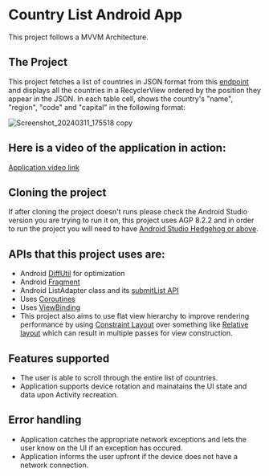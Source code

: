 # Country List Android App
This project follows a MVVM Architecture.

## The Project

This project fetches a list of countries in JSON format from this [endpoint](https://gist.githubusercontent.com/peymano-wmt/32dcb892b06648910ddd40406e37fdab/raw/db25946fd77c5873b0303b858e861ce724e0dcd0/countries.json) and displays all the countries in a RecyclerView ordered by the position they appear in the JSON. In each table cell, shows the country's "name", "region", "code" and "capital" in the following format:

![Screenshot_20240311_175518 copy](https://github.com/saurabhjain/WalmartCountryList/assets/896910/7ab449be-cf15-4899-b847-437f88a5f151)

## Here is a video of the application in action:
[Application video link](https://drive.google.com/file/d/1bSIXr3E_8jGEuBDwwSo1EKv7caMQu66k/view?usp=drive_link)

## Cloning the project
If after cloning the project doesn't runs please check the Android Studio version you are trying to run it on, this project uses AGP 8.2.2 and in order to run the project you will need to have [Android Studio Hedgehog or above](https://developer.android.com/build/releases/gradle-plugin#android_gradle_plugin_and_android_studio_compatibility).

## APIs that this project uses are: 
* Android [DiffUtil](https://developer.android.com/reference/androidx/recyclerview/widget/DiffUtil) for optimization
* Android [Fragment](https://developer.android.com/reference/android/app/Fragment)
* Android ListAdapter class and its [submitList API](https://developer.android.com/reference/androidx/recyclerview/widget/ListAdapter#submitList(java.util.List%3CT%3E))
* Uses [Coroutines](https://developer.android.com/kotlin/coroutines)
* Uses [ViewBinding](https://developer.android.com/topic/libraries/view-binding)
* This project also aims to use flat view hierarchy to improve rendering performance by using [Constraint Layout](https://developer.android.com/develop/ui/views/layout/constraint-layout) over something like [Relative layout](https://developer.android.com/develop/ui/views/layout/relative) which can result in multiple passes for view construction.

## Features supported

* The user is able to scroll through the entire list of countries.
* Application supports device rotation and mainatains the UI state and data upon Activity recreation.

## Error handling
* Application catches the appropriate network exceptions and lets the user know on the UI if an exception has occured.
* Application informs the user upfront if the device does not have a network connection.


